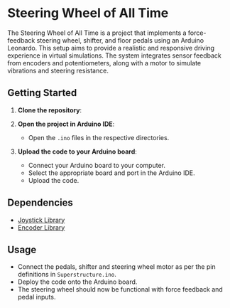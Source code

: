 # Steering Wheel of All Time

The Steering Wheel of All Time is a project that implements a force-feedback steering wheel, shifter, and floor pedals using an Arduino Leonardo. This setup aims to provide a realistic and responsive driving experience in virtual simulations. The system integrates sensor feedback from encoders and potentiometers, along with a motor to simulate vibrations and steering resistance.

## Getting Started

1. **Clone the repository**:

2. **Open the project in Arduino IDE**:
    - Open the `.ino` files in the respective directories.

3. **Upload the code to your Arduino board**:
    - Connect your Arduino board to your computer.
    - Select the appropriate board and port in the Arduino IDE.
    - Upload the code.

## Dependencies

- [Joystick Library](https://github.com/MHeironimus/ArduinoJoystickLibrary)
- [Encoder Library](https://www.pjrc.com/teensy/td_libs_Encoder.html)

## Usage

- Connect the pedals, shifter and steering wheel motor as per the pin definitions in <code>Superstructure.ino</code>.
- Deploy the code onto the Arduino board.
- The steering wheel should now be functional with force feedback and pedal inputs.
